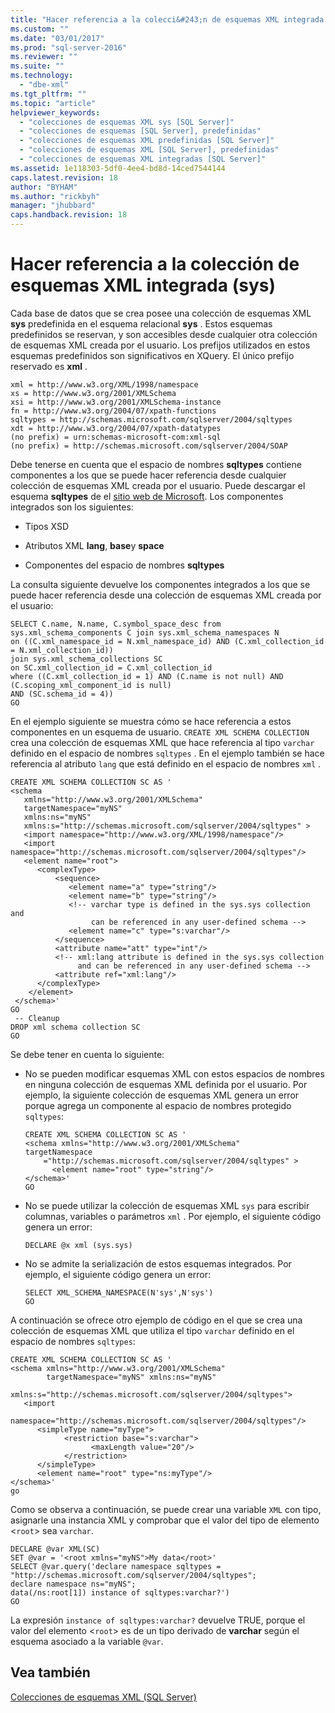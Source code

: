 ```yaml
---
title: "Hacer referencia a la colecci&#243;n de esquemas XML integrada (sys) | Microsoft Docs"
ms.custom: ""
ms.date: "03/01/2017"
ms.prod: "sql-server-2016"
ms.reviewer: ""
ms.suite: ""
ms.technology: 
  - "dbe-xml"
ms.tgt_pltfrm: ""
ms.topic: "article"
helpviewer_keywords: 
  - "colecciones de esquemas XML sys [SQL Server]"
  - "colecciones de esquemas [SQL Server], predefinidas"
  - "colecciones de esquemas XML predefinidas [SQL Server]"
  - "colecciones de esquemas XML [SQL Server], predefinidas"
  - "colecciones de esquemas XML integradas [SQL Server]"
ms.assetid: 1e118303-5df0-4ee4-bd8d-14ced7544144
caps.latest.revision: 18
author: "BYHAM"
ms.author: "rickbyh"
manager: "jhubbard"
caps.handback.revision: 18
---
```

# Hacer referencia a la colecci&#243;n de esquemas XML integrada (sys)
  Cada base de datos que se crea posee una colección de esquemas XML **sys** predefinida en el esquema relacional **sys** . Estos esquemas predefinidos se reservan, y son accesibles desde cualquier otra colección de esquemas XML creada por el usuario. Los prefijos utilizados en estos esquemas predefinidos son significativos en XQuery. El único prefijo reservado es **xml** .  
  
```  
xml = http://www.w3.org/XML/1998/namespace  
xs = http://www.w3.org/2001/XMLSchema  
xsi = http://www.w3.org/2001/XMLSchema-instance  
fn = http://www.w3.org/2004/07/xpath-functions  
sqltypes = http://schemas.microsoft.com/sqlserver/2004/sqltypes  
xdt = http://www.w3.org/2004/07/xpath-datatypes  
(no prefix) = urn:schemas-microsoft-com:xml-sql  
(no prefix) = http://schemas.microsoft.com/sqlserver/2004/SOAP  
```  
  
 Debe tenerse en cuenta que el espacio de nombres **sqltypes** contiene componentes a los que se puede hacer referencia desde cualquier colección de esquemas XML creada por el usuario. Puede descargar el esquema **sqltypes** de el [sitio web de Microsoft](http://go.microsoft.com/fwlink/?linkid=31850). Los componentes integrados son los siguientes:  
  
-   Tipos XSD  
  
-   Atributos XML **lang**, **base**y **space**  
  
-   Componentes del espacio de nombres **sqltypes**   
  
 La consulta siguiente devuelve los componentes integrados a los que se puede hacer referencia desde una colección de esquemas XML creada por el usuario:  
  
```  
SELECT C.name, N.name, C.symbol_space_desc from sys.xml_schema_components C join sys.xml_schema_namespaces N  
on ((C.xml_namespace_id = N.xml_namespace_id) AND (C.xml_collection_id = N.xml_collection_id))  
join sys.xml_schema_collections SC  
on SC.xml_collection_id = C.xml_collection_id  
where ((C.xml_collection_id = 1) AND (C.name is not null) AND (C.scoping_xml_component_id is null)   
AND (SC.schema_id = 4))  
GO  
```  
  
 En el ejemplo siguiente se muestra cómo se hace referencia a estos componentes en un esquema de usuario. `CREATE XML SCHEMA COLLECTION` crea una colección de esquemas XML que hace referencia al tipo `varchar` definido en el espacio de nombres `sqltypes` . En el ejemplo también se hace referencia al atributo `lang` que está definido en el espacio de nombres `xml` .  
  
```  
CREATE XML SCHEMA COLLECTION SC AS '  
<schema   
   xmlns="http://www.w3.org/2001/XMLSchema"   
   targetNamespace="myNS"  
   xmlns:ns="myNS"  
   xmlns:s="http://schemas.microsoft.com/sqlserver/2004/sqltypes" >   
   <import namespace="http://www.w3.org/XML/1998/namespace"/>  
   <import namespace="http://schemas.microsoft.com/sqlserver/2004/sqltypes"/>  
   <element name="root">  
      <complexType>  
          <sequence>  
             <element name="a" type="string"/>  
             <element name="b" type="string"/>  
             <!-- varchar type is defined in the sys.sys collection and   
                  can be referenced in any user-defined schema -->  
             <element name="c" type="s:varchar"/>  
          </sequence>  
          <attribute name="att" type="int"/>  
          <!-- xml:lang attribute is defined in the sys.sys collection   
               and can be referenced in any user-defined schema -->  
          <attribute ref="xml:lang"/>  
      </complexType>  
    </element>  
 </schema>'  
GO  
 -- Cleanup  
DROP xml schema collection SC   
GO  
```  
  
 Se debe tener en cuenta lo siguiente:  
  
-   No se pueden modificar esquemas XML con estos espacios de nombres en ninguna colección de esquemas XML definida por el usuario. Por ejemplo, la siguiente colección de esquemas XML genera un error porque agrega un componente al espacio de nombres protegido `sqltypes`:  
  
    ```  
    CREATE XML SCHEMA COLLECTION SC AS '  
    <schema xmlns="http://www.w3.org/2001/XMLSchema"   
    targetNamespace    
        ="http://schemas.microsoft.com/sqlserver/2004/sqltypes" >   
          <element name="root" type="string"/>  
    </schema>'  
    GO  
    ```  
  
-   No se puede utilizar la colección de esquemas XML `sys` para escribir columnas, variables o parámetros `xml` . Por ejemplo, el siguiente código genera un error:  
  
    ```  
    DECLARE @x xml (sys.sys)  
    ```  
  
-   No se admite la serialización de estos esquemas integrados. Por ejemplo, el siguiente código genera un error:  
  
    ```  
    SELECT XML_SCHEMA_NAMESPACE(N'sys',N'sys')  
    GO  
    ```  
  
 A continuación se ofrece otro ejemplo de código en el que se crea una colección de esquemas XML que utiliza el tipo `varchar` definido en el espacio de nombres `sqltypes`:  
  
```  
CREATE XML SCHEMA COLLECTION SC AS '  
<schema xmlns="http://www.w3.org/2001/XMLSchema"   
        targetNamespace="myNS" xmlns:ns="myNS"  
        xmlns:s="http://schemas.microsoft.com/sqlserver/2004/sqltypes">  
   <import     
     namespace="http://schemas.microsoft.com/sqlserver/2004/sqltypes"/>  
      <simpleType name="myType">  
            <restriction base="s:varchar">  
                  <maxLength value="20"/>  
            </restriction>  
      </simpleType>  
      <element name="root" type="ns:myType"/>  
</schema>'  
go  
```  
  
 Como se observa a continuación, se puede crear una variable `XML` con tipo, asignarle una instancia XML y comprobar que el valor del tipo de elemento <`root`> sea `varchar`.  
  
```  
DECLARE @var XML(SC)  
SET @var = '<root xmlns="myNS">My data</root>'  
SELECT @var.query('declare namespace sqltypes = "http://schemas.microsoft.com/sqlserver/2004/sqltypes";  
declare namespace ns="myNS";   
data(/ns:root[1]) instance of sqltypes:varchar?')  
GO  
```  
  
 La expresión `instance of sqltypes:varchar?` devuelve TRUE, porque el valor del elemento <`root`> es de un tipo derivado de **varchar** según el esquema asociado a la variable `@var`.  
  
## Vea también  
 [Colecciones de esquemas XML &#40;SQL Server&#41;](../../relational-databases/xml/xml-schema-collections-sql-server.md)  
  
  